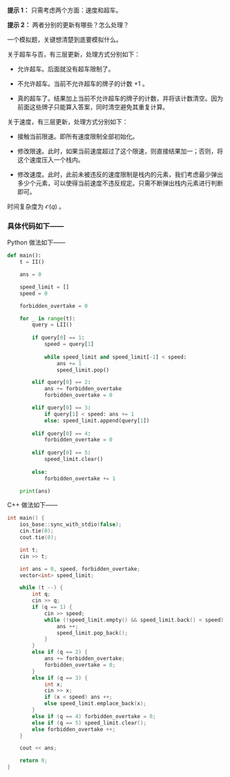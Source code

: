 **提示 1：** 只需考虑两个方面：速度和超车。

**提示 2：** 两者分别的更新有哪些？怎么处理？

一个模拟题，关键想清楚到底要模拟什么。

关于超车与否，有三层更新，处理方式分别如下：

- 允许超车。后面就没有超车限制了。

- 不允许超车。当前不允许超车的牌子的计数 $+1$ 。

- 真的超车了。结果加上当前不允许超车的牌子的计数，并将该计数清空。因为前面这些牌子只能算入答案，同时清空避免其重复计算。

关于速度，有三层更新，处理方式分别如下：

- 接触当前限速。即所有速度限制全部初始化。

- 修改限速。此时，如果当前速度超过了这个限速，则直接结果加一；否则，将这个速度压入一个栈内。

- 修改速度。此时，此前未被违反的速度限制是栈内的元素，我们考虑最少弹出多少个元素，可以使得当前速度不违反规定。只需不断弹出栈内元素进行判断即可。

时间复杂度为 $\mathcal{O}(q)$ 。

### 具体代码如下——

Python 做法如下——

```Python []
def main():
    t = II()

    ans = 0

    speed_limit = []
    speed = 0

    forbidden_overtake = 0

    for _ in range(t):
        query = LII()
        
        if query[0] == 1:
            speed = query[1]
            
            while speed_limit and speed_limit[-1] < speed:
                ans += 1
                speed_limit.pop()

        elif query[0] == 2:
            ans += forbidden_overtake
            forbidden_overtake = 0

        elif query[0] == 3:
            if query[1] < speed: ans += 1
            else: speed_limit.append(query[1])
        
        elif query[0] == 4:
            forbidden_overtake = 0
        
        elif query[0] == 5:
            speed_limit.clear()
        
        else:
            forbidden_overtake += 1

    print(ans)
```

C++ 做法如下——

```cpp []
int main() {
    ios_base::sync_with_stdio(false);
    cin.tie(0);
    cout.tie(0);

    int t;
    cin >> t;

    int ans = 0, speed, forbidden_overtake;
    vector<int> speed_limit;

    while (t --) {
        int q;
        cin >> q;
        if (q == 1) {
            cin >> speed;
            while (!speed_limit.empty() && speed_limit.back() < speed) {
                ans ++;
                speed_limit.pop_back();
            }
        }
        else if (q == 2) {
            ans += forbidden_overtake;
            forbidden_overtake = 0;
        }
        else if (q == 3) {
            int x;
            cin >> x;
            if (x < speed) ans ++;
            else speed_limit.emplace_back(x);
        }
        else if (q == 4) forbidden_overtake = 0;
        else if (q == 5) speed_limit.clear();
        else forbidden_overtake ++;
    }

    cout << ans;

    return 0;
}
```
